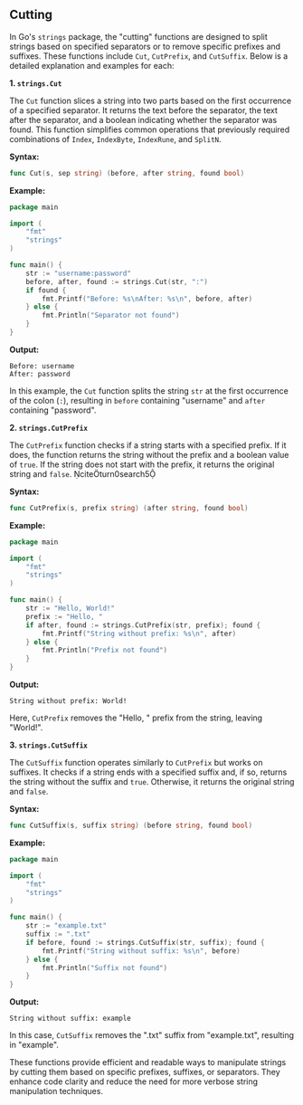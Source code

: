 ## Cutting

In Go's `strings` package, the "cutting" functions are designed to split strings based on specified separators or to remove specific prefixes and suffixes. These functions include `Cut`, `CutPrefix`, and `CutSuffix`. Below is a detailed explanation and examples for each:

**1. `strings.Cut`**

The `Cut` function slices a string into two parts based on the first occurrence of a specified separator. It returns the text before the separator, the text after the separator, and a boolean indicating whether the separator was found. This function simplifies common operations that previously required combinations of `Index`, `IndexByte`, `IndexRune`, and `SplitN`.

**Syntax:**

```go
func Cut(s, sep string) (before, after string, found bool)
```

**Example:**

```go
package main

import (
    "fmt"
    "strings"
)

func main() {
    str := "username:password"
    before, after, found := strings.Cut(str, ":")
    if found {
        fmt.Printf("Before: %s\nAfter: %s\n", before, after)
    } else {
        fmt.Println("Separator not found")
    }
}
```

**Output:**

```
Before: username
After: password
```

In this example, the `Cut` function splits the string `str` at the first occurrence of the colon (`:`), resulting in `before` containing "username" and `after` containing "password".

**2. `strings.CutPrefix`**

The `CutPrefix` function checks if a string starts with a specified prefix. If it does, the function returns the string without the prefix and a boolean value of `true`. If the string does not start with the prefix, it returns the original string and `false`. citeturn0search5

**Syntax:**

```go
func CutPrefix(s, prefix string) (after string, found bool)
```

**Example:**

```go
package main

import (
    "fmt"
    "strings"
)

func main() {
    str := "Hello, World!"
    prefix := "Hello, "
    if after, found := strings.CutPrefix(str, prefix); found {
        fmt.Printf("String without prefix: %s\n", after)
    } else {
        fmt.Println("Prefix not found")
    }
}
```

**Output:**

```
String without prefix: World!
```

Here, `CutPrefix` removes the "Hello, " prefix from the string, leaving "World!".

**3. `strings.CutSuffix`**

The `CutSuffix` function operates similarly to `CutPrefix` but works on suffixes. It checks if a string ends with a specified suffix and, if so, returns the string without the suffix and `true`. Otherwise, it returns the original string and `false`.

**Syntax:**

```go
func CutSuffix(s, suffix string) (before string, found bool)
```

**Example:**

```go
package main

import (
    "fmt"
    "strings"
)

func main() {
    str := "example.txt"
    suffix := ".txt"
    if before, found := strings.CutSuffix(str, suffix); found {
        fmt.Printf("String without suffix: %s\n", before)
    } else {
        fmt.Println("Suffix not found")
    }
}
```

**Output:**

```
String without suffix: example
```

In this case, `CutSuffix` removes the ".txt" suffix from "example.txt", resulting in "example".

These functions provide efficient and readable ways to manipulate strings by cutting them based on specific prefixes, suffixes, or separators. They enhance code clarity and reduce the need for more verbose string manipulation techniques.
